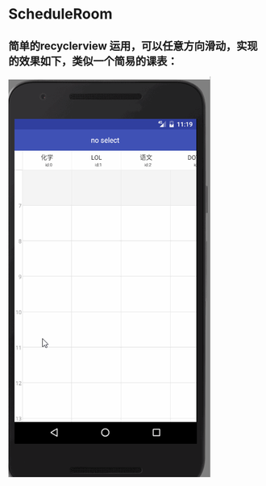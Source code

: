 # ScheduleRoom

## 简单的recyclerview 运用，可以任意方向滑动，实现的效果如下，类似一个简易的课表：


![image](https://github.com/laymanZ/ScheduleRoom/blob/master/image/sroom.gif)
